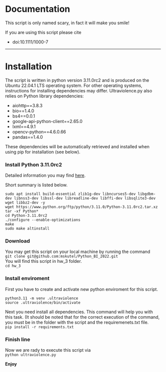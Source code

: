 # Documentation
This script is only named scary, in fact it will make you smile!

If you are using this script please cite
- doi:10.1111/1000-7
***
# Installation 

The script is written in python version 3.11.0rc2 and is produced on the Ubuntu 22.04.1 LTS operating system. For other operating systems, instructions for installing dependencies may differ. Ultraviolence.py also relies on Python library dependencies:

- aiohttp==3.8.3
- bio==1.4.0
- bs4==0.0.1
- google-api-python-client==2.65.0
- lxml==4.9.1
- opencv-python==4.6.0.66
- pandas==1.4.0

These dependencies will be automatically retrieved and installed when using pip for installation (see below).

### Install Python 3.11.0rc2
Detailed information you may find [here](https://ru.linuxcapable.com/how-to-install-python-3-11-on-ubuntu-20-04/).

Short summary is listed below.
```
sudo apt install build-essential zlib1g-dev libncurses5-dev libgdbm-dev libnss3-dev libssl-dev libreadline-dev libffi-dev libsqlite3-dev wget libbz2-dev -y
wget https://www.python.org/ftp/python/3.11.0/Python-3.11.0rc2.tar.xz
tar -xf Python*
cd Python-3.11.0rc2
./configure --enable-optimizations
make
sudo make altinstall
```

### Download

You may get this script on your local machine by running the command  
`git clone git@github.com:mskutel/Python_BI_2022.git`  
You will find this script in hw_3 folder.  
`cd hw_3` 


### Install enviroment

First you have to create and activate new python enviroment for this script.
```
python3.11 -m venv .ultraviolence
source .ultraviolence/bin/activate
```
Next you need install all dependencies. This command will help you with this task. (It should be noted that for the correct execution of the command, you must be in the folder with the script and the requiremenets.txt file.  
`pip install -r requirements.txt`  


### Finish line

Now we are rady to execute this script via  
`python ultraviolence.py`

**Enjoy**



